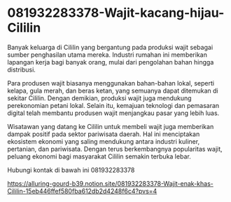 # 081932283378-Wajit-kacang-hijau-Cililin
Banyak keluarga di Cililin yang bergantung pada produksi wajit sebagai sumber penghasilan utama mereka. Industri rumahan ini memberikan lapangan kerja bagi banyak orang, mulai dari pengolahan bahan hingga distribusi.

Para produsen wajit biasanya menggunakan bahan-bahan lokal, seperti kelapa, gula merah, dan beras ketan, yang semuanya dapat ditemukan di sekitar Cililin. Dengan demikian, produksi wajit juga mendukung perekonomian petani lokal. Selain itu, kemajuan teknologi dan pemasaran digital telah membantu produsen wajit menjangkau pasar yang lebih luas.

Wisatawan yang datang ke Cililin untuk membeli wajit juga memberikan dampak positif pada sektor pariwisata daerah. Hal ini menciptakan ekosistem ekonomi yang saling mendukung antara industri kuliner, pertanian, dan pariwisata. Dengan terus berkembangnya popularitas wajit, peluang ekonomi bagi masyarakat Cililin semakin terbuka lebar.

Hubungi kontak di bawah ini
081932283378

https://alluring-gourd-b39.notion.site/081932283378-Wajit-enak-khas-Cililin-15eb446ffef580fba612db2d4248f6c4?pvs=4
